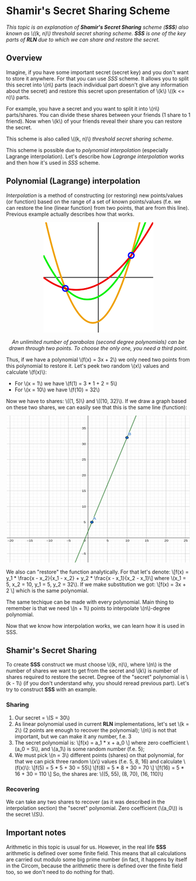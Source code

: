 # Shamir's Secret Sharing Scheme

*This topic is an explanation of **Shamir's Secret Sharing** scheme (**SSS**) also known as \\((k, n)\\) threshold secret sharing scheme. **SSS** is one of the key parts of **RLN** due to which we can share and restore the secret.*

## Overview
Imagine, if you have some important secret (secret key) and you don't want to store it anywhere. For that you can use *SSS* scheme. It allows you to split this secret into \\(n\\) parts (each individual part doesn't give any information about the secret) and restore this secret upon presentation of \\(k\\) \\((k <= n)\\) parts.

For example, you have a secret and you want to split it into \\(n\\) parts/shares. You can divide these shares between your friends (1 share to 1 friend). Now when \\(k\\) of your friends reveal their share you can restore the secret.

This scheme is also called \\((k, n)\\) *threshold secret sharing scheme*.

This scheme is possible due to *polynomial interpolation* (especially Lagrange interpolation). Let's describe how *Lagrange interpolation* works and then how it's used in *SSS* scheme.

## Polynomial (Lagrange) interpolation

*Interpolation* is a method of constructing (or restoring) new points/values (or function) based on the range of a set of known points/values (f.e. we can restore the line (linear function) from two points, that are from this line). Previous example actually describes how that works. 
<p align="center">
    <img src="./images/graph1.png" width="300">
</p>
<p align="center">
    <i>An unlimited number of parabolas (second degree polynomials) can be drawn through two points. To choose the only one, you need a third point.</i>
</p>

Thus, if we have a polynomial \\(f(x) = 3x + 2\\) we only need two points from this polynomial to restore it. Let's peek two random \\(x\\) values and calculate \\(f(x)\\):
* For \\(x = 1\\) we have \\(f(1) = 3 * 1 + 2 = 5\\)
* For \\(x = 10\\) we have \\(f(10) = 32\\)

Now we have to shares: \\((1, 5)\\) and \\((10, 32)\\). If we draw a graph based on these two shares, we can easily see that this is the same line (function):
<p align="center">
    <img src="./images/line.png" width="500" height="400">
</p>

We also can "restore" the function analytically. For that let's denote: \\[f(x) = y_1 * \frac{x - x_2}{x_1 - x_2} + y_2 * \frac{x - x_1}{x_2 - x_1}\\]
where \\(x_1 = 5, x_2 = 10, y_1 = 5, y_2 = 32\\). If we make substitution we got: \\[f(x) = 3x + 2 \\]
which is the same polynomial.

The same techique can be made with every polynomial. Main thing to remember is that we need \\(n + 1\\) points to interpolate \\(n\\)-degree polynomial.

Now that we know how interpolation works, we can learn how it is used in SSS.

## Shamir's Secret Sharing

To create **SSS** construct we must choose \\((k, n)\\), where \\(n\\) is the number of shares we want to get from the secret and \\(k\\) is number of shares required to restore the secret. Degree of the "secret" polynomial is \\(k - 1\\) (if you don't understand why, you should reread previous part). 
Let's try to construct **SSS** with an example.

### Sharing
1. Our secret = \\(S = 30\\) 
2. As linear polynomial used in current **RLN** implementations, let's set \\(k = 2\\) (2 points are enough to recover the polynomial); \\(n\\) is not that important, but we can make it any number, f.e. 3
3. The secret polynomial is: \\[f(x) = a_1 * x + a_0 \\]
where zero coefficient \\(a_0 = S\\), and \\(a_1\\) is some random number (f.e. 5); 
4. We must pick \\(n = 3\\) different points (shares) on that polynomial, for that we can pick three random \\(x\\) values (f.e. 5, 8, 16) and calculate \\(f(x)\\):
\\[f(5) = 5 * 5 + 30 = 55\\]
\\[f(8) = 5 * 8 + 30 = 70 \\]
\\[f(16) = 5 * 16 + 30 = 110 \\]
So, the shares are: \\((5, 55), (8, 70), (16, 110)\\)

### Recovering
We can take any two shares to recover (as it was described in the interpolation section) the "secret" polynomial. Zero coefficient (\\(a_0\\)) is the secret \\(S\\).

## Important notes
Arithmetic in this topic is usual for us. However, in the real life **SSS** arithmetic is defined over some finite field. This means that all calculations are carried out modulo some big prime number (in fact, it happens by itself in the Circom, because the arithmetic there is defined over the finite field too, so we don't need to do nothing for that). 
